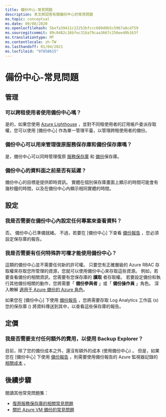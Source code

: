 ```yaml
---
title: 備份中心-常見問題
description: 本文將回答有關備份中心的常見問題
ms.topic: conceptual
ms.date: 09/08/2020
ms.openlocfilehash: 5befa39411c22253bfccc689d8b5c5967a8cd759
ms.sourcegitcommit: 89c0482c16bfec316a79caa3667c256ee40b163f
ms.translationtype: MT
ms.contentlocale: zh-TW
ms.lasthandoff: 01/04/2021
ms.locfileid: "97858615"
---
```

# <a name="backup-center---frequently-asked-questions"></a>備份中心-常見問題

## <a name="management"></a>管理

### <a name="can-backup-center-be-used-across-tenants"></a>可以跨租使用者使用備份中心嗎？

是的，如果您使用 [Azure Lighthouse](../lighthouse/overview.md) ，並對不同租使用者的訂用帳戶委派存取權，您可以使用 [備份中心] 作為單一管理平臺，以管理跨租使用者的備份。

### <a name="can-backup-center-be-used-to-manage-both-recovery-services-vaults-and-backup-vaults"></a>備份中心可以用來管理復原服務保存庫和備份保存庫嗎？

是，備份中心可以同時管理復原 [服務保存庫](./backup-azure-recovery-services-vault-overview.md) 和 [備份](backup-vault-overview.md)保存庫。

### <a name="is-there-a-delay-before-data-surfaces-in-backup-center"></a>備份中心的資料面之前是否有延遲？

備份中心的目標是提供即時資訊。 實體在個別保存庫畫面上顯示的時間可能會有幾秒鐘的時間，以及在備份中心內顯示相同實體的時間。

## <a name="configuration"></a>設定

### <a name="do-i-need-to-configure-anything-to-see-data-in-backup-center"></a>我是否需要在備份中心內設定任何專案來查看資料？

否。 備份中心已準備就緒。 不過，若要在 [備份中心] 下查看 [備份報告](./configure-reports.md) ，您必須設定保存庫的報告。

### <a name="do-i-need-to-have-any-special-permissions-to-use-backup-center"></a>我是否需要有任何特殊許可權才能使用備份中心？

這類的備份中心並不需要任何新的許可權。 只要您有正確層級的 Azure RBAC 存取權來存取您所管理的資源，您就可以使用備份中心來存取這些資源。 例如，若要查看備份的相關資訊，您需要有您保存庫的 **讀取** 者存取權。 若要設定備份和執行其他備份相關的動作，您將需要「 **備份參與者** 」或「 **備份操作員** 」角色。 深入瞭解 [適用于 Azure 備份的 Azure 角色](./backup-rbac-rs-vault.md)。 

如果您在 [備份中心] 下使用 [備份報告](./configure-reports.md) ，您將需要存取 Log Analytics 工作區 (s) 您的保存庫 () 將資料傳送到其中，以查看這些保存庫的報告。

## <a name="pricing"></a>定價

### <a name="do-i-need-to-pay-anything-extra-to-use-backup-explorer"></a>我是否需要支付任何額外的費用，以使用 Backup Explorer？

目前，除了您的備份成本之外，還沒有額外的成本 (使用備份中心) 。 但是，如果您在 [備份中心] 下使用 [備份報告](./configure-reports.md) ，則需要使用備份報告的 Azure 監視器記錄的 [相關成本](https://azure.microsoft.com/pricing/details/monitor/) 。

## <a name="next-steps"></a>後續步驟

閱讀其他常見問題集：

* [復原服務保存庫的相關常見問題](./backup-azure-backup-faq.md)
* [關於 Azure VM 備份的常見問題](./backup-azure-vm-backup-faq.md)
